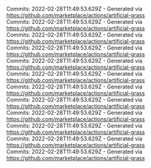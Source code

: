 Commits: 2022-02-28T11:49:53.629Z - Generated via https://github.com/marketplace/actions/artificial-grass
<br>
Commits: 2022-02-28T11:49:53.629Z - Generated via https://github.com/marketplace/actions/artificial-grass
<br>
Commits: 2022-02-28T11:49:53.629Z - Generated via https://github.com/marketplace/actions/artificial-grass
<br>
Commits: 2022-02-28T11:49:53.629Z - Generated via https://github.com/marketplace/actions/artificial-grass
<br>
Commits: 2022-02-28T11:49:53.629Z - Generated via https://github.com/marketplace/actions/artificial-grass
<br>
Commits: 2022-02-28T11:49:53.629Z - Generated via https://github.com/marketplace/actions/artificial-grass
<br>
Commits: 2022-02-28T11:49:53.629Z - Generated via https://github.com/marketplace/actions/artificial-grass
<br>
Commits: 2022-02-28T11:49:53.629Z - Generated via https://github.com/marketplace/actions/artificial-grass
<br>
Commits: 2022-02-28T11:49:53.629Z - Generated via https://github.com/marketplace/actions/artificial-grass
<br>
Commits: 2022-02-28T11:49:53.629Z - Generated via https://github.com/marketplace/actions/artificial-grass
<br>
Commits: 2022-02-28T11:49:53.629Z - Generated via https://github.com/marketplace/actions/artificial-grass
<br>
Commits: 2022-02-28T11:49:53.629Z - Generated via https://github.com/marketplace/actions/artificial-grass
<br>
